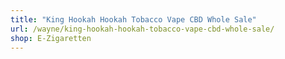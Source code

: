 ```yaml
---
title: "King Hookah Hookah Tobacco Vape CBD Whole Sale"
url: /wayne/king-hookah-hookah-tobacco-vape-cbd-whole-sale/
shop: E-Zigaretten
---
```

